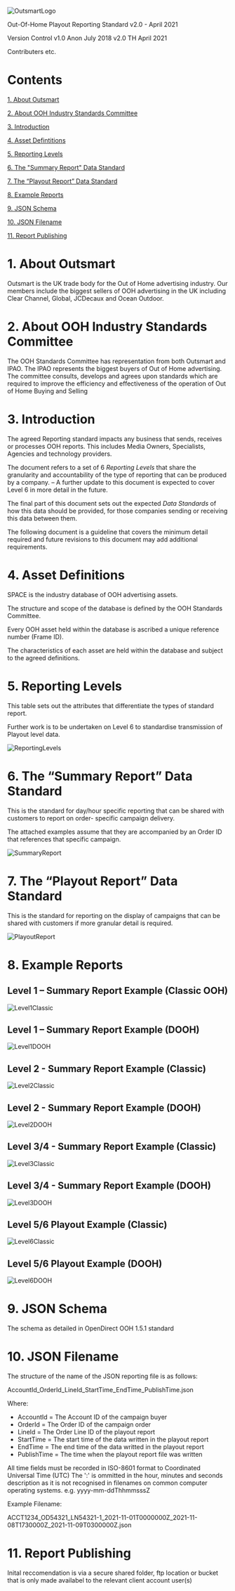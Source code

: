 ![OutsmartLogo](Pictures/OutsmartLogo.png)

Out-Of-Home Playout Reporting Standard v2.0 - April 2021

Version Control
v1.0 Anon July 2018
v2.0 TH April 2021

Contributers
etc.


# Contents

[1. About Outsmart](#1-about-outsmart)

[2. About OOH Industry Standards Committee](#2-about-ooh-industry-standards-committee)

[3. Introduction](#3-introduction)

[4. Asset Defintitions](#4-asset-definitions)

[5. Reporting Levels](#5-reporting-levels)

[6. The "Summary Report" Data Standard](#6-the-summary-report-data-standard)

[7. The “Playout Report” Data Standard](#7-the-playout-report-data-standard)

[8. Example Reports](#8-Example-Reports)

[9. JSON Schema](#9-JSON-Schema)

[10. JSON Filename](#10-JSON-Filename)

[11. Report Publishing](#11-Report-Publishing)


# 1. About Outsmart

Outsmart is the UK trade body for the Out of Home advertising industry. Our members include the biggest
sellers of OOH advertising in the UK including Clear Channel, Global, JCDecaux and Ocean Outdoor.

# 2. About OOH Industry Standards Committee

The OOH Standards Committee has representation from both Outsmart and IPAO. The IPAO represents the
biggest buyers of Out of Home advertising. The committee consults, develops and agrees upon standards which
are required to improve the efficiency and effectiveness of the operation of Out of Home Buying and Selling

# 3. Introduction

The agreed Reporting standard impacts any business that sends, receives or processes OOH reports. This
includes Media Owners, Specialists, Agencies and technology providers.

The document refers to a set of 6 _Reporting Levels_ that share the granularity and accountability of the type of
reporting that can be produced by a company. – A further update to this document is expected to cover Level 6
in more detail in the future.

The final part of this document sets out the expected _Data Standards_ of how this data should be provided, for
those companies sending or receiving this data between them.

The following document is a guideline that covers the minimum detail required and future revisions to this
document may add additional requirements.


# 4. Asset Definitions

SPACE is the industry database of OOH advertising assets.

The structure and scope of the database is defined by the OOH Standards Committee.

Every OOH asset held within the database is ascribed a unique reference number (Frame ID).

The characteristics of each asset are held within the database and subject to the agreed definitions.


# 5. Reporting Levels

This table sets out the attributes that differentiate the types of standard report.

Further work is to be undertaken on Level 6 to standardise transmission of Playout level data.

![ReportingLevels](Pictures/Levels.png)


# 6. The “Summary Report” Data Standard

This is the standard for day/hour specific reporting that can be shared with customers to report on order-
specific campaign delivery.

The attached examples assume that they are accompanied by an Order ID that references that specific
campaign.

![SummaryReport](Pictures/Summary.png)

# 7. The “Playout Report” Data Standard

This is the standard for reporting on the display of campaigns that can be shared with customers if more
granular detail is required.

![PlayoutReport](Pictures/Standard.png)

# 8. Example Reports

## Level 1 – Summary Report Example (Classic OOH)

![Level1Classic](Pictures/Level1Classic.png)

## Level 1 – Summary Report Example (DOOH)

![Level1DOOH](Pictures/Level1DOOH.png)

## Level 2 - Summary Report Example (Classic)

![Level2Classic](Pictures/Level2Classic.png)

## Level 2 - Summary Report Example (DOOH)

![Level2DOOH](Pictures/Level2DOOH.png)

## Level 3/4 - Summary Report Example (Classic)

![Level3Classic](Pictures/Level3Classic.png)

## Level 3/4 - Summary Report Example (DOOH)

![Level3DOOH](Pictures/Level3DOOH.png)

## Level 5/6 Playout Example (Classic)

![Level6Classic](Pictures/Level6Classic.png)

## Level 5/6 Playout Example (DOOH)

![Level6DOOH](Pictures/Level6DOOH.png)

# 9. JSON Schema
The schema as detailed in OpenDirect OOH 1.5.1 standard

# 10. JSON Filename

The structure of the name of the JSON reporting file is as follows:

AccountId_OrderId_LineId_StartTime_EndTime_PublishTime.json
  
Where:
* AccountId = The Account ID of the campaign buyer
* OrderId = The Order ID of the campaign order
* LineId = The Order Line ID of the playout report 
* StartTime = The start time of the data written in the playout report
* EndTime = The end time of the data writted in the playout report 
* PublishTime = The time when the playout report file was written 

All time fields must be recorded in ISO-8601 format to Coordinated Universal Time (UTC)
The ':' is ommitted in the hour, minutes and seconds description as it is not recognised in filenames on common computer operating systems.
e.g. yyyy-mm-ddThhmmsssZ

Example Filename:

ACCT1234_OD54321_LN54321-1_2021-11-01T0000000Z_2021-11-08T1730000Z_2021-11-09T0300000Z.json

# 11. Report Publishing
Inital reccomendation is via a secure shared folder, ftp location or bucket that is only made availabel to the relevant client account user(s)
